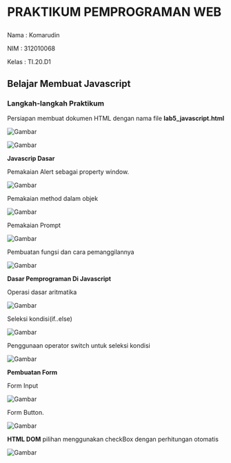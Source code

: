 # PRAKTIKUM PEMPROGRAMAN WEB<p>
Nama : Komarudin<p>
NIM : 312010068<p>
Kelas : TI.20.D1<p>

## Belajar Membuat Javascript<p>

### Langkah-langkah Praktikum<p>
Persiapan membuat dokumen HTML dengan nama file <b>lab5_javascript.html</b><p>
    ![Gambar](Css1.png)<p>
    ![Gambar](Ss1.png)<p>
<b>Javascrip Dasar</b><p>
Pemakaian Alert sebagai property window.<p>
    ![Gambar](Css2.png)<p>
Pemakaian method dalam objek<p>
    ![Gambar](Css3.png)<p>
Pemakaian Prompt<p>
    ![Gambar](Css4.png)<p>
Pembuatan fungsi dan cara pemanggilannya<p>
    ![Gambar](Css5.png)<p>
<b>Dasar Pemprograman Di Javascript</b><p>
Operasi dasar aritmatika<p>
    ![Gambar](Css6.png)<p>
Seleksi kondisi(if..else)<p>
    ![Gambar](Css7.png)<p>
Penggunaan operator switch untuk seleksi kondisi<p>
    ![Gambar](Css8.png)<p>
<b>Pembuatan Form</b><p>
Form Input<p>
    ![Gambar](Css9.png)<p>
Form Button.<p>
    ![Gambar](Css10.png)<p>
<b>HTML DOM</b>
pilihan menggunakan checkBox dengan perhitungan otomatis<p>
    ![Gambar](Css11.png)<p>
